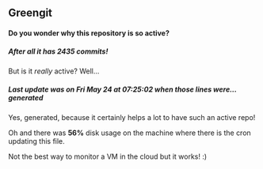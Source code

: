 ## Greengit

#### Do you wonder why this repository is so active?

##### After all it has 2435 commits!

But is it *really* active? Well...

##### Last update was on Fri May 24 at 07:25:02 when those lines were... generated

Yes, generated, because it certainly helps a lot to have such an active repo!

Oh and there was **56%** disk usage on the machine
where there is the cron updating this file.

Not the best way to monitor a VM in the cloud but it works! :)
